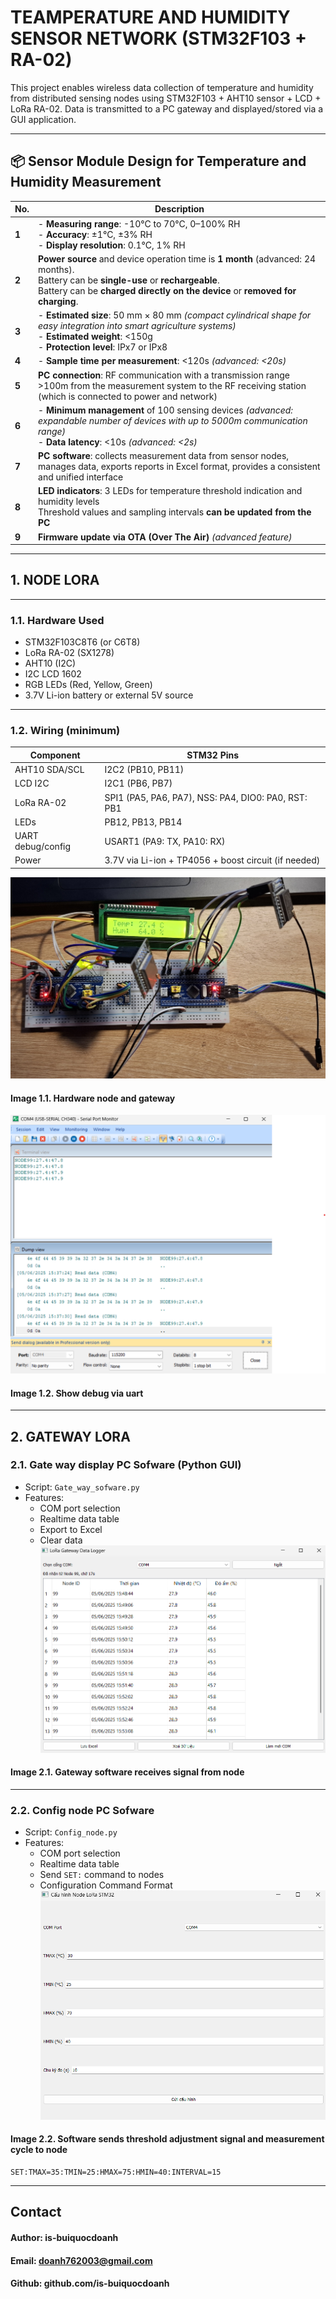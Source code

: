 # TEAMPERATURE AND HUMIDITY SENSOR NETWORK (STM32F103 + RA-02)

This project enables wireless data collection of temperature and humidity from distributed sensing nodes using STM32F103 + AHT10 sensor + LCD + LoRa RA-02. Data is transmitted to a PC gateway and displayed/stored via a GUI application.

---

## 📦 Sensor Module Design for Temperature and Humidity Measurement
| **No.** | **Description**                                                                                                                                                                                                              |
| ------- | ---------------------------------------------------------------------------------------------------------------------------------------------------------------------------------------------------------------------------- |
| **1**   | - **Measuring range**: -10°C to 70°C, 0–100% RH <br> - **Accuracy**: ±1°C, ±3% RH <br> - **Display resolution**: 0.1°C, 1% RH                                                                                                |
| **2**   | **Power source** and device operation time is **1 month** (advanced: 24 months). <br> Battery can be **single-use** or **rechargeable**. <br> Battery can be **charged directly on the device** or **removed for charging**. |
| **3**   | - **Estimated size**: 50 mm × 80 mm *(compact cylindrical shape for easy integration into smart agriculture systems)* <br> - **Estimated weight**: <150g <br> - **Protection level**: IPx7 or IPx8                           |
| **4**   | - **Sample time per measurement**: <120s *(advanced: <20s)*                                                                                                                                                                  |
| **5**   | **PC connection**: RF communication with a transmission range >100m from the measurement system to the RF receiving station (which is connected to power and network)                                                        |
| **6**   | - **Minimum management** of 100 sensing devices *(advanced: expandable number of devices with up to 5000m communication range)* <br> - **Data latency**: <10s *(advanced: <2s)*                                              |
| **7**   | **PC software**: collects measurement data from sensor nodes, manages data, exports reports in Excel format, provides a consistent and unified interface                                                                     |
| **8**   | **LED indicators**: 3 LEDs for temperature threshold indication and humidity levels <br> Threshold values and sampling intervals **can be updated from the PC**                                                              |
| **9**   | **Firmware update via OTA (Over The Air)** *(advanced feature)*                                                                                                                                                              |


---
## 1. NODE LORA
---
### 1.1. Hardware Used

- STM32F103C8T6 (or C6T8)
- LoRa RA-02 (SX1278)
- AHT10 (I2C)
- I2C LCD 1602
- RGB LEDs (Red, Yellow, Green)
- 3.7V Li-ion battery or external 5V source

---

### 1.2. Wiring (minimum)

| Component | STM32 Pins |
|----------|------------|
| AHT10 SDA/SCL | I2C2 (PB10, PB11) |
| LCD I2C | I2C1 (PB6, PB7) |
| LoRa RA-02 | SPI1 (PA5, PA6, PA7), NSS: PA4, DIO0: PA0, RST: PB1 |
| LEDs | PB12, PB13, PB14 |
| UART debug/config | USART1 (PA9: TX, PA10: RX) |
| Power | 3.7V via Li-ion + TP4056 + boost circuit (if needed) |

![Temp Graph](https://github.com/is-buiquocdoanh/Temperature-and-humidity-sensor-network/blob/main/Image/Hardware.jpg)
#### Image 1.1. Hardware node and gateway
![Temp Graph](https://github.com/is-buiquocdoanh/Temperature-and-humidity-sensor-network/blob/main/Image/Uart_node.png)
#### Image 1.2. Show debug via uart
---
## 2. GATEWAY LORA
### 2.1. Gate way display PC Sofware (Python GUI)
- Script: `Gate_way_sofware.py`
- Features:
  - COM port selection
  - Realtime data table
  - Export to Excel
  - Clear data
 ![Temp Graph](https://github.com/is-buiquocdoanh/Temperature-and-humidity-sensor-network/blob/main/Image/gate_way_sofware.png)
#### Image 2.1. Gateway software receives signal from node
---
### 2.2. Config node PC Sofware
- Script: `Config_node.py`
- Features:
  - COM port selection
  - Realtime data table
  - Send `SET:` command to nodes
  - Configuration Command Format
![Temp Graph](https://github.com/is-buiquocdoanh/Temperature-and-humidity-sensor-network/blob/main/Image/Config_node.png)
#### Image 2.2. Software sends threshold adjustment signal and measurement cycle to node
```text
SET:TMAX=35:TMIN=25:HMAX=75:HMIN=40:INTERVAL=15
```
---
## Contact
#### Author: is-buiquocdoanh
#### Email: doanh762003@gmail.com
#### Github: github.com/is-buiquocdoanh
